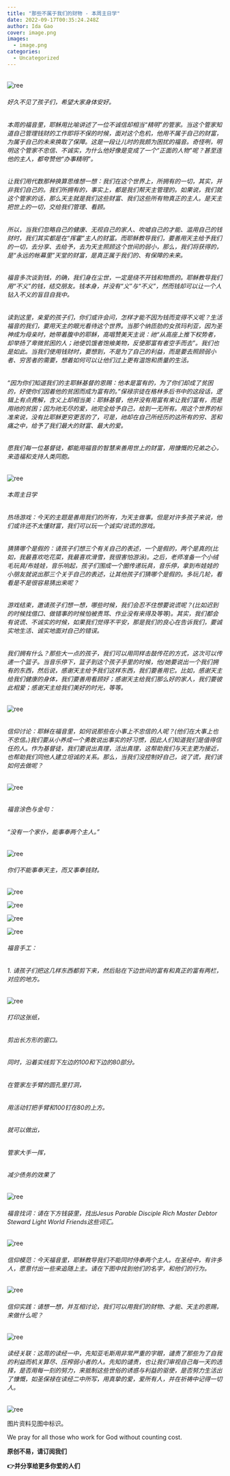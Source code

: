 ```yaml
---
title: "那些不属于我们的财物 - 本周主日学"
date: 2022-09-17T00:35:24.248Z
author: Ida Gao
cover: image.png
images:
  - image.png
categories:
  - Uncategorized
---
```


######   

<!--more-->

![ree](https://static.wixstatic.com/media/55472c_b8861d6d69754e46b5d744e5fdef1e1b~mv2.png)

  

###### 好久不见了孩子们，希望大家身体安好。

  

###### 本周的福音里，耶稣用比喻讲述了一位不诚信却相当“精明”的管家。当这个管家知道自己管理钱财的工作即将不保的时候，面对这个危机，他用不属于自己的财富，为属于自己的未来换取了保障。这是一段让儿时的我颇为困扰的福音。奇怪咧，明明这个管家不忠信、不诚实，为什么他好像是变成了一个“正面的人物”呢？甚至连他的主人，都夸赞他“办事精明”。

######   

###### 让我们用代数那种换算思维想一想：我们在这个世界上，所拥有的一切，其实，并非我们自己的。我们所拥有的，事实上，都是我们帮天主管理的。如果说，我们就这个管家的话，那么天主就是我们这些财富、我们这些所有物真正的主人。是天主把世上的一切，交给我们管理、看顾。

######   

###### 所以，当我们忽略自己的健康、无视自己的家人、吹嘘自己的才能、滥用自己的钱财时，我们其实都是在“挥霍”主人的财富。而耶稣教导我们，要善用天主给予我们的一切，去分享、去给予，去为天主照顾这个世间的弱小，那么，我们将获得的，是“永远的帐幕里”天堂的财富，是真正属于我们的、有保障的未来。

######   

###### 福音多次谈到钱，的确，我们身在尘世，一定是绕不开钱和物质的。耶稣教导我们用“不义”的钱，结交朋友。钱本身，并没有“义”与“不义”，然而钱却可以让一个人钻入不义的盲目自我中。

######   

###### 读到这里，亲爱的孩子们，你们或许会问，怎样才能不因为钱而变得不义呢？生活福音的我们，要用天主的眼光看待这个世界。当那个纳匝肋的女孩玛利亚，因为圣神成为母亲时，她带着腹中的耶稣，高唱赞美天主说：祂“从高座上推下权势者，却举扬了卑微贫困的人；祂使饥饿者饱飨美物，反使那富有者空手而去”。我们也是如此。当我们使用钱财时，要想到，不是为了自己的利益，而是要去照顾弱小者、穷苦者的需要，想着如何可以让他们过上更有温饱和质量的生活。

######   

###### “因为你们知道我们的主耶稣基督的恩赐：他本是富有的，为了你们却成了贫困的，好使你们因着他的贫困而成为富有的。”保禄宗徒在格林多后书中的这段话，逻辑上有点费解，含义上却相当美：耶稣基督，他并没有用富有来让我们富有，而是用祂的贫困；因为祂无尽的爱，祂完全给予自己，给到一无所有。用这个世界的标准来说，没有比耶稣更穷更苦的了，可是，祂却在自己所经历的这所有的穷、苦和痛之中，给予了我们最大的财富、最大的爱。

######   

###### 愿我们每一位基督徒，都能用福音的智慧来善用世上的财富，用慷慨的兄弟之心，来造福和支持人类同胞。

######   

######   

![ree](https://static.wixstatic.com/media/55472c_78bec76c14a945859c7d13f3b1f3bd2d~mv2.jpeg/v1/fill/w_147,h_83,al_c,q_80,usm_0.66_1.00_0.01,blur_2,enc_avif,quality_auto/55472c_78bec76c14a945859c7d13f3b1f3bd2d~mv2.jpeg)

  

###### 本周主日学

######   

###### 热场游戏：今天的主题是善用我们的所有，为天主做事。但是对许多孩子来说，他们或许还不太懂财富，我们可以玩一个诚实/说谎的游戏。

######   

###### 猜猜哪个是假的：请孩子们想三个有关自己的表述，一个是假的，两个是真的(比如，我最喜欢吃花菜，我最喜欢滑雪，我很害怕游泳)。之后，老师准备一个小绒毛玩具/布娃娃，音乐响起，孩子们围成一个圈传递玩具，音乐停，拿到布娃娃的小朋友就说出那三个关于自己的表述，让其他孩子们猜哪个是假的。多玩几轮，看看是不是很容易猜出来呢？

###### 游戏结束，邀请孩子们想一想，哪些时候，我们会忍不住想要说谎呢？(比如迟到的时候找借口、做错事的时候怕被责骂、作业没有来得及等等)。其实，我们都会有说谎、不诚实的时候，如果我们觉得不平安，那是我们的良心在告诉我们，要诚实地生活、诚实地面对自己的错误。

######   

###### 我们拥有什么？那些大一点的孩子，我们可以用同样击鼓传花的方式，这次可以传递一个篮子。当音乐停下，篮子到这个孩子手里的时候，他/她要说出一个我们拥有的东西，然后说，感谢天主给予我们这样东西，我们要善用它。比如，感谢天主给我们健康的身体，我们要善用看顾好；感谢天主给我们那么好的家人，我们要彼此相爱；感谢天主给我们美好的时光，等等。

######   

![ree](https://static.wixstatic.com/media/55472c_beb01766447f48aab3f2d71327971419~mv2.jpeg/v1/fill/w_99,h_99,al_c,q_80,usm_0.66_1.00_0.01,blur_2,enc_avif,quality_auto/55472c_beb01766447f48aab3f2d71327971419~mv2.jpeg)

  

######   

######   

###### 信仰讨论：耶稣在福音里，如何说那些在小事上不忠信的人呢？(他们在大事上也不忠信。)我们要从小养成一个勇敢说出事实的好习惯，因此人们知道我们是值得信任的人。作为基督徒，我们要说出真理，活出真理，这帮助我们与天主更为接近，也帮助我们同他人建立坦诚的关系。那么，当我们没控制好自己，说了谎，我们该如何去做呢？

######   

![ree](https://static.wixstatic.com/media/55472c_88cbac956d0d44bf98c3e392ad1ede71~mv2.png)

  

######   

###### 福音涂色与金句：

###### “没有一个家仆，能事奉两个主人。”

######   

######   

![ree](https://static.wixstatic.com/media/55472c_1c7056e36e2f4129b968440004badd7d~mv2.png)

  

###### 你们不能事奉天主，而又事奉钱财。

######   

######   

![ree](https://static.wixstatic.com/media/55472c_0f0e1b3144144683af07f7a52063850e~mv2.png)

  

![ree](https://static.wixstatic.com/media/55472c_4d67159a521141cf8b516abdc62e70d7~mv2.jpeg/v1/fill/w_125,h_96,al_c,q_80,usm_0.66_1.00_0.01,blur_2,enc_avif,quality_auto/55472c_4d67159a521141cf8b516abdc62e70d7~mv2.jpeg)

  

![ree](https://static.wixstatic.com/media/55472c_00ba137fa4684fd998f6888e3cc0bf01~mv2.webp)

  

![ree](https://static.wixstatic.com/media/55472c_3ef39d18e6124953802dcf48c8a911bb~mv2.png)

  

###### 福音手工：

######   

###### 1\. 请孩子们把这几样东西都剪下来，然后贴在下边世间的富有和真正的富有两栏，对应的地方。

######   

######   

![ree](https://static.wixstatic.com/media/55472c_cd2a410f21084eea9428acc84e83e1be~mv2.png)

  

###### 打印这张纸，

###### 剪出长方形的窗口。

###### 同时，沿着实线剪下左边的100和下边的80部分。

###### 在管家左手臂的圆孔里打洞，

###### 用活动钉把手臂和100钉在80的上方。

###### 就可以做出，

###### 管家大手一挥，

###### 减少债务的效果了

######   

![ree](https://static.wixstatic.com/media/55472c_c7f157bd09d74a50bf10272bffbc57e7~mv2.png)

  

###### 福音找词：请在下方钱袋里，找出Jesus Parable Disciple Rich Master Debtor Steward Light World Friends这些词汇。

######   

![ree](https://static.wixstatic.com/media/55472c_ea4c083a22b9423a958c2154c84700c5~mv2.jpeg/v1/fill/w_127,h_200,al_c,q_80,usm_0.66_1.00_0.01,blur_2,enc_avif,quality_auto/55472c_ea4c083a22b9423a958c2154c84700c5~mv2.jpeg)

  

###### 信仰模范：今天福音里，耶稣教导我们不能同时侍奉两个主人。在圣经中，有许多人，愿意付出一些来追随上主。请在下图中找到他们的名字，和他们的行为。

######   

![ree](https://static.wixstatic.com/media/55472c_21f837b667b847d3bd05e50668ed18f3~mv2.png)

  

###### 信仰实践：请想一想，并互相讨论，我们可以用我们的财物、才能、天主的恩赐，来做什么呢？

######   

![ree](https://static.wixstatic.com/media/55472c_85452d78719f42c5a9f1540c7d67b903~mv2.png)

  

###### 读经关联：这周的读经一中，先知亚毛斯用非常严重的字眼，谴责了那些为了自我的利益而机关算尽、压榨弱小者的人。先知的谴责，也让我们审视自己每一天的选择，是否用每一刻的努力，来抵制这些世俗的诱惑与利益的驱使，是否努力生活出了慷慨，如圣保禄在读经二中所写，用真挚的爱，爱所有人，并在祈祷中记得一切人。

######   

![ree](https://static.wixstatic.com/media/55472c_59cdc62c0c6b4c6dbb75ed541da938c5~mv2.jpeg/v1/fill/w_162,h_162,al_c,q_80,usm_0.66_1.00_0.01,blur_2,enc_avif,quality_auto/55472c_59cdc62c0c6b4c6dbb75ed541da938c5~mv2.jpeg)

  

图片资料见图中标识。

We pray for all those who work for God without counting cost.

**原创不易，请订阅我们**

**👉并分享给更多你爱的人们**
